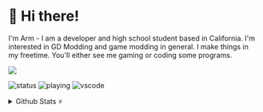 # 👋 Hi there!

I'm Arm - I am a developer and high school student based in California. I'm interested in GD Modding and game modding in general. I make things in my freetime. You'll either see me gaming or coding some programs.

<img src="https://skillicons.dev/icons?i=python,nim,c,html" />

![status](https://api.statusbadges.me/badge/status/825803913462284328)
![playing](https://api.statusbadges.me/badge/playing/825803913462284328)
![vscode](https://api.statusbadges.me/badge/vscode/825803913462284328)

<details>
  <summary>Github Stats ⚡</summary>
  
  <a href="#">![Github stats](https://github-readme-stats.vercel.app/api?username=xytrux&theme=blueberry&count_private=true&hide_border=true&line_height=20)</a>
  <a href="#">![Top Langs](https://github-readme-stats.vercel.app/api/top-langs/?username=xytrux&layout=compact&theme=blueberry&count_private=true&hide_border=true&hide=batchfile)</a>
</details>
